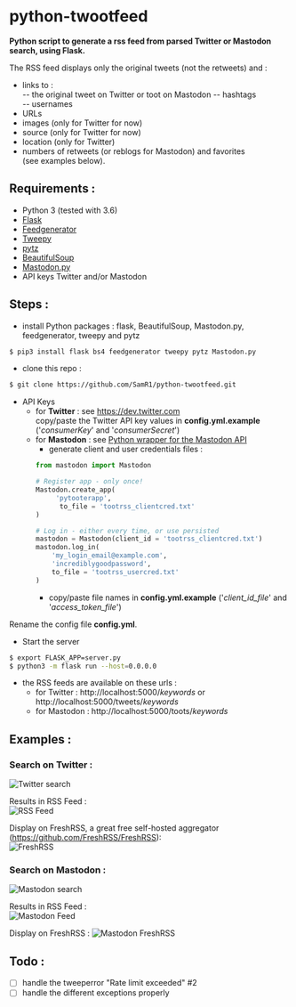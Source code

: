 # python-twootfeed
**Python script to generate a rss feed from parsed Twitter or Mastodon search, using Flask.**  
  
The RSS feed displays only the original tweets (not the retweets) and :
- links to :  
-- the original tweet on Twitter or toot on Mastodon
-- hashtags  
-- usernames  
- URLs 
- images (only for Twitter for now)
- source  (only for Twitter for now)
- location  (only for Twitter)
- numbers of retweets (or reblogs for Mastodon) and favorites  
(see examples below).  
  
  
## **Requirements :**
- Python 3 (tested with 3.6)
- [Flask](http://flask.pocoo.org/)
- [Feedgenerator](https://pypi.python.org/pypi/feedgenerator)
- [Tweepy](https://github.com/tweepy/tweepy)
- [pytz](https://pypi.python.org/pypi/pytz/)
- [BeautifulSoup](https://pypi.python.org/pypi/beautifulsoup4)
- [Mastodon.py](https://github.com/halcy/Mastodon.py)
- API keys Twitter and/or Mastodon 
  
  
## **Steps :**
- install Python packages : flask, BeautifulSoup, Mastodon.py, feedgenerator, tweepy and pytz
```bash
$ pip3 install flask bs4 feedgenerator tweepy pytz Mastodon.py
```

- clone this repo :
```bash
$ git clone https://github.com/SamR1/python-twootfeed.git
```

- API Keys
    - for **Twitter** : see https://dev.twitter.com  
    copy/paste the Twitter API key values in **config.yml.example** ('_consumerKey_' and '_consumerSecret_')
    - for **Mastodon** : see [Python wrapper for the Mastodon API](https://github.com/halcy/Mastodon.py)  
       - generate client and user credentials files :  
        ```python
        from mastodon import Mastodon
        
        # Register app - only once!        
        Mastodon.create_app(
             'pytooterapp',
              to_file = 'tootrss_clientcred.txt'
        )        
        
        # Log in - either every time, or use persisted        
        mastodon = Mastodon(client_id = 'tootrss_clientcred.txt')
        mastodon.log_in(
            'my_login_email@example.com',
            'incrediblygoodpassword',
            to_file = 'tootrss_usercred.txt'
        )
        ```
        - copy/paste file names in **config.yml.example** ('_client_id_file_' and '_access_token_file_')
        
Rename the config file **config.yml**.

- Start the server
```bash
$ export FLASK_APP=server.py
$ python3 -m flask run --host=0.0.0.0
```

- the RSS feeds are available on these urls :  
   - for Twitter : http://localhost:5000/_keywords_ or http://localhost:5000/tweets/_keywords_
   - for Mastodon : http://localhost:5000/toots/_keywords_

## Examples :  
### Search on Twitter :  
![Twitter search](images/twitter.png)  

Results in RSS Feed :  
![RSS Feed](images/RSSFeed.png)  
  
Display on FreshRSS, a great free self-hosted aggregator (https://github.com/FreshRSS/FreshRSS):    
![FreshRSS](images/FreshRSS.png)  

### Search on Mastodon : 
![Mastodon search](images/mastodon.png)

Results in RSS Feed :  
![Mastodon Feed](images/MastodonRSSFeed.png) 

Display on FreshRSS :
![Mastodon FreshRSS](images/MastodonFreshRSS.png)  

## **Todo :**
- [ ] handle the tweeperror "Rate limit exceeded" #2
- [ ] handle the different exceptions properly 
